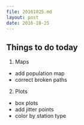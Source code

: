 ```yaml
---
file: 20161025.md
layout: post
date: 2016-10-25
---
```


## Things to do today
1. Maps
  - add population map
  - correct broken paths
2. Plots
  - box plots
  - add jitter points
  - color by station type
